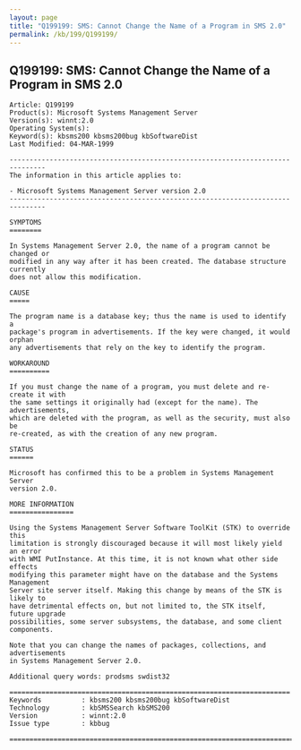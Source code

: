 ```yaml
---
layout: page
title: "Q199199: SMS: Cannot Change the Name of a Program in SMS 2.0"
permalink: /kb/199/Q199199/
---
```


## Q199199: SMS: Cannot Change the Name of a Program in SMS 2.0

	Article: Q199199
	Product(s): Microsoft Systems Management Server
	Version(s): winnt:2.0
	Operating System(s): 
	Keyword(s): kbsms200 kbsms200bug kbSoftwareDist
	Last Modified: 04-MAR-1999
	
	-------------------------------------------------------------------------------
	The information in this article applies to:
	
	- Microsoft Systems Management Server version 2.0 
	-------------------------------------------------------------------------------
	
	SYMPTOMS
	========
	
	In Systems Management Server 2.0, the name of a program cannot be changed or
	modified in any way after it has been created. The database structure currently
	does not allow this modification.
	
	CAUSE
	=====
	
	The program name is a database key; thus the name is used to identify a
	package's program in advertisements. If the key were changed, it would orphan
	any advertisements that rely on the key to identify the program.
	
	WORKAROUND
	==========
	
	If you must change the name of a program, you must delete and re-create it with
	the same settings it originally had (except for the name). The advertisements,
	which are deleted with the program, as well as the security, must also be
	re-created, as with the creation of any new program.
	
	STATUS
	======
	
	Microsoft has confirmed this to be a problem in Systems Management Server
	version 2.0.
	
	MORE INFORMATION
	================
	
	Using the Systems Management Server Software ToolKit (STK) to override this
	limitation is strongly discouraged because it will most likely yield an error
	with WMI PutInstance. At this time, it is not known what other side effects
	modifying this parameter might have on the database and the Systems Management
	Server site server itself. Making this change by means of the STK is likely to
	have detrimental effects on, but not limited to, the STK itself, future upgrade
	possibilities, some server subsystems, the database, and some client
	components.
	
	Note that you can change the names of packages, collections, and advertisements
	in Systems Management Server 2.0.
	
	Additional query words: prodsms swdist32
	
	======================================================================
	Keywords          : kbsms200 kbsms200bug kbSoftwareDist 
	Technology        : kbSMSSearch kbSMS200
	Version           : winnt:2.0
	Issue type        : kbbug
	
	=============================================================================
	
